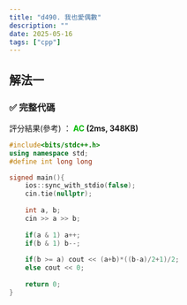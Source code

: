 ```yaml
---
title: "d490. 我也愛偶數"
description: ""
date: 2025-05-16
tags: ["cpp"]
---
```


## 解法一

### ✅ 完整代碼

評分結果(參考) ： **<font color="#00bb00">AC</font> (2ms, 348KB)**

```cpp
#include<bits/stdc++.h>
using namespace std;
#define int long long

signed main(){
    ios::sync_with_stdio(false);
    cin.tie(nullptr);
    
    int a, b;
    cin >> a >> b;
    
    if(a & 1) a++;
    if(b & 1) b--;
    
    if(b >= a) cout << (a+b)*((b-a)/2+1)/2;
    else cout << 0;
    
    return 0;
}
```
